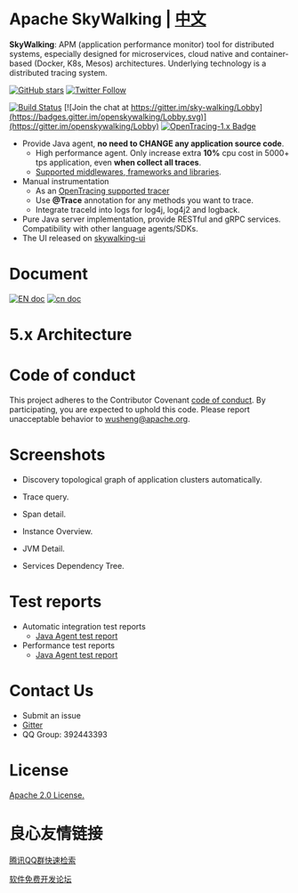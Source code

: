 Apache SkyWalking | [中文](README_ZH.md)
==========

 

**SkyWalking**: APM (application performance monitor) tool for distributed systems, especially designed for 
microservices, cloud native and container-based (Docker, K8s, Mesos) architectures.
Underlying technology is a distributed tracing system.

[![GitHub stars](https://img.shields.io/github/stars/apache/incubator-skywalking.svg?style=for-the-badge&label=Stars&logo=github)](https://github.com/apache/incubator-skywalking)
[![Twitter Follow](https://img.shields.io/twitter/follow/asfskywalking.svg?style=for-the-badge&label=Follow&logo=twitter)](https://twitter.com/AsfSkyWalking)

[![Build Status](https://travis-ci.org/apache/incubator-skywalking.svg?branch=master)](https://travis-ci.org/apache/incubator-skywalking)
[![Join the chat at https://gitter.im/sky-walking/Lobby](https://badges.gitter.im/openskywalking/Lobby.svg)](https://gitter.im/openskywalking/Lobby)
[![OpenTracing-1.x Badge](https://img.shields.io/badge/OpenTracing--1.x-enabled-blue.svg)](http://opentracing.io)

* Provide Java agent, **no need to CHANGE any application source code**.
  * High performance agent. Only increase extra **10%** cpu cost in 5000+ tps application, even **when collect all traces**.
  * [Supported middlewares, frameworks and libraries](docs/Supported-list.md).
* Manual instrumentation
  * As an [OpenTracing supported tracer](http://u.720life.cn/g/5f14984dfd144c88331f86c5d98ff48a11a287f46e5050460b7560a9e5476e3cb1c5bd122aa4cc9a9416dc930cc5d8b770f15071427d7df20d8dedd06a43c1d9) 
  * Use **@Trace** annotation for any methods you want to trace.
  * Integrate traceId into logs for log4j, log4j2 and logback.
* Pure Java server implementation, provide RESTful and gRPC services. Compatibility with other language agents/SDKs. 
* The UI released on [skywalking-ui](http://u.720life.cn/g/54145d0471d91890860f7f8463c03046c0001bca31ae58bae1a9ea2d5840c8aa3249350502098fa87888b8e15a4e5ce7297adfc215228cfaf6a88d797ba8d8f7) 

# Document
[![EN doc](https://img.shields.io/badge/document-English-blue.svg)](docs/README.md) [![cn doc](https://img.shields.io/badge/文档-中文版-blue.svg)](docs/README_ZH.md)

# 5.x Architecture
 

# Code of conduct
This project adheres to the Contributor Covenant [code of conduct](CODE_OF_CONDUCT.md). By participating, you are expected to uphold this code. Please report unacceptable behavior to wusheng@apache.org.

# Screenshots
- Discovery topological graph of application clusters automatically.
 

- Trace query.
 

- Span detail.
 

- Instance Overview.
 

- JVM Detail.
 

- Services Dependency Tree.
 

# Test reports
- Automatic integration test reports
  - [Java Agent test report](http://u.720life.cn/g/54145d0471d91890860f7f8463c030462a3cc85fbfbac0e259af0e3e6c2a229d0f13b69738fa0ab0adfec06fea0e8b41f46b5486e75363f4fb192f075034a7dd) 
- Performance test reports
  - [Java Agent test report](http://u.720life.cn/g/24baa8521d1e383b793fb66b5f35acf12d249dd4c315cf22fb9ffcb24ddeaae1c05bd24abdada8d9bfc287c26c4e344df6d5f7b9619e436d9a19fd27db99aa5a) 

# Contact Us
* Submit an issue
* [Gitter](http://u.720life.cn/g/11e95d0ed8d2826912e12fe1dc3f3421ed1d6771376d16283890b4e733ec44057ff17893ae1e32fac8260a7b4cffc965) 
* QQ Group: 392443393

# License
[Apache 2.0 License.](/LICENSE)



 # 良心友情链接

[腾讯QQ群快速检索](http://u.720life.cn/s/8cf73f7c)

[软件免费开发论坛](http://u.720life.cn/s/bbb01dc0)